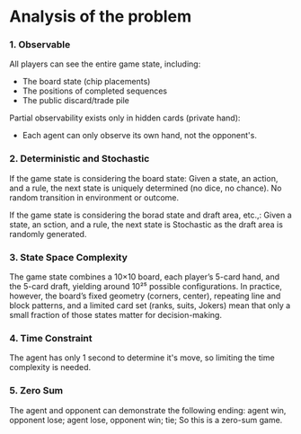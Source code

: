 # Analysis of the problem

### 1. Observable

All players can see the entire game state, including:
- The board state (chip placements)
- The positions of completed sequences
- The public discard/trade pile

Partial observability exists only in hidden cards (private hand):
- Each agent can only observe its own hand, not the opponent's.

### 2. Deterministic and Stochastic

If the game state is considering the board state:
Given a state, an action, and a rule, the next state is uniquely determined (no dice, no chance). No random transition in environment or outcome.

If the game state is considering the borad state and draft area, etc.,:
Given a state, an sction, and a rule, the next state is Stochastic as the draft area is randomly generated.


### 3. State Space Complexity

The game state combines a 10×10 board, each player’s 5-card hand, and the 5-card draft, yielding around 10²⁵ possible configurations. In practice, however, the board’s fixed geometry (corners, center), repeating line and block patterns, and a limited card set (ranks, suits, Jokers) mean that only a small fraction of those states matter for decision-making.

### 4. Time Constraint

The agent has only 1 second to determine it's move, so limiting the time complexity is needed.

### 5. Zero Sum

The agent and opponent can demonstrate the following ending: agent win, opponent lose; agent lose, opponent win; tie; So this is a zero-sum game.
